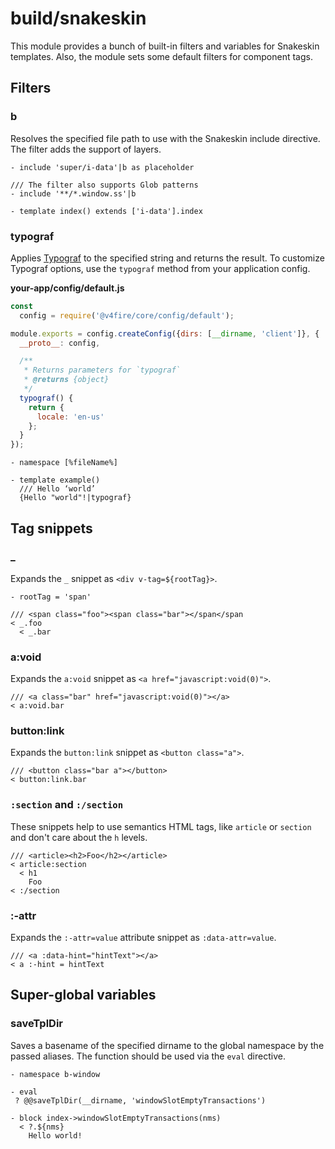 # build/snakeskin

This module provides a bunch of built-in filters and variables for Snakeskin templates.
Also, the module sets some default filters for component tags.

## Filters

### b

Resolves the specified file path to use with the Snakeskin include directive.
The filter adds the support of layers.

```
- include 'super/i-data'|b as placeholder

/// The filter also supports Glob patterns
- include '**/*.window.ss'|b

- template index() extends ['i-data'].index
```

### typograf

Applies [Typograf](https://www.npmjs.com/package/typograf) to the specified string and returns the result.
To customize Typograf options, use the `typograf` method from your application config.

__your-app/config/default.js__

```js
const
  config = require('@v4fire/core/config/default');

module.exports = config.createConfig({dirs: [__dirname, 'client']}, {
  __proto__: config,

  /**
   * Returns parameters for `typograf`
   * @returns {object}
   */
  typograf() {
    return {
      locale: 'en-us'
    };
  }
});
```

```
- namespace [%fileName%]

- template example()
  /// Hello ‘world’
  {Hello "world"!|typograf}
```

## Tag snippets

### _

Expands the `_` snippet as `<div v-tag=${rootTag}>`.

```
- rootTag = 'span'

/// <span class="foo"><span class="bar"></span</span
< _.foo
  < _.bar
```

### a:void

Expands the `a:void` snippet as `<a href="javascript:void(0)">`.

```
/// <a class="bar" href="javascript:void(0)"></a>
< a:void.bar
```

### button:link

Expands the `button:link` snippet as `<button class="a">`.

```
/// <button class="bar a"></button>
< button:link.bar
```

### `:section` and `:/section`

These snippets help to use semantics HTML tags, like `article` or `section` and don't care about the `h` levels.

```
/// <article><h2>Foo</h2></article>
< article:section
  < h1
    Foo
< :/section
```

### :-attr

Expands the `:-attr=value` attribute snippet as `:data-attr=value`.

```
/// <a :data-hint="hintText"></a>
< a :-hint = hintText
```

## Super-global variables

### saveTplDir

Saves a basename of the specified dirname to the global namespace by the passed aliases.
The function should be used via the `eval` directive.

```
- namespace b-window

- eval
 ? @@saveTplDir(__dirname, 'windowSlotEmptyTransactions')

- block index->windowSlotEmptyTransactions(nms)
  < ?.${nms}
    Hello world!
```
